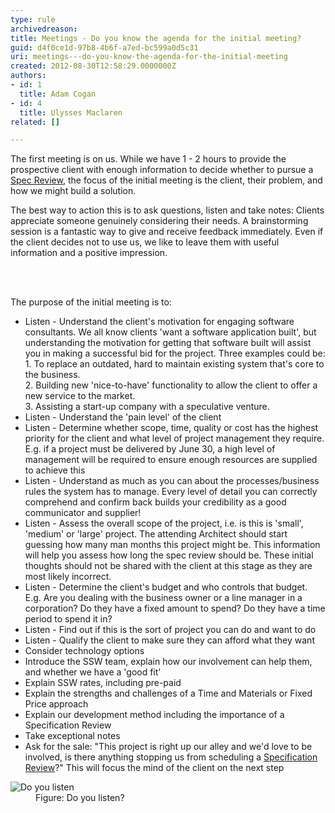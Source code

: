 ```yaml
---
type: rule
archivedreason: 
title: Meetings - Do you know the agenda for the initial meeting?
guid: d4f0ce1d-97b8-4b6f-a7ed-bc599a0d5c31
uri: meetings---do-you-know-the-agenda-for-the-initial-meeting
created: 2012-08-30T12:58:29.0000000Z
authors:
- id: 1
  title: Adam Cogan
- id: 4
  title: Ulysses Maclaren
related: []

---
```



<p>
                    The first meeting is on us. While we&#160;have&#160;1 - 2 hours to provide the prospective
                    client with enough information to decide whether to pursue a <a href="/Management/RulestoBetterSpecificationReviews/Pages/Default.aspx">Spec Review</a>, the focus
                    of the initial meeting is the client, their problem, and how we might build
                    a solution. </p><p>The best way to action this is to ask questions, listen and take notes&#58;
                    Clients appreciate someone genuinely considering their needs. A brainstorming session
                    is a fantastic way to give and receive feedback immediately. Even if the client
                    decides not to use us,&#160;we like to leave them with useful information and a positive
                    impression.
                </p>
<br><excerpt class='endintro'></excerpt><br>
<p>
                    The purpose of the initial meeting is to&#58;
                </p>
                <ul>
                    <li>Listen - Understand the client's motivation for engaging software consultants. We all know
                        clients 'want a software application built', but understanding the motivation
                        for getting that software built will assist you in making a successful bid for the
                        project. Three examples could be&#58; <br>1. To replace an outdated, hard to maintain existing
                        system that's core to the business.<br>2. Building new 'nice-to-have' functionality to allow
                        the client to offer a new service to the market. <br>3. Assisting a start-up company
                        with a speculative venture. </li><li>Listen - Understand the 'pain level' of the client</li>
                    <li>Listen - Determine whether scope, time, quality or cost has the highest priority for the
                        client and what level of project management they require. E.g. if a project must
                        be delivered by June 30, a high level of management will be required to ensure enough
                        resources are supplied to achieve this</li>
                    <li>Listen - Understand as much as you can about the processes/business rules the system has
                        to manage. Every level of detail you can correctly comprehend and confirm back builds
                        your credibility as a good communicator&#160;and supplier!</li>
                    <li>Listen - Assess the overall scope of the project, i.e. is this is 'small', 'medium' or 'large'
                        project. The attending Architect should start guessing how many man months this project
                        might be. This information will help you assess how long the spec review should be.
                        These initial thoughts should not be shared with the client at this stage as they
                        are most likely incorrect.</li>
                    <li>Listen - Determine the client's budget and who controls that budget. E.g. Are you dealing
                        with the business owner or a line manager in a corporation? Do they have a fixed
                        amount to spend? Do they have a time period to spend it in?</li>
                    <li>Listen - Find out if this is the sort of project you can do and want to do</li>
                    <li>Listen - Qualify the client to make sure they can afford what they want</li>
                    <li>Consider technology options</li>
                    <li>Introduce the SSW team, explain&#160;how our involvement
                        can help them, and whether we have a 'good fit'</li>
                    <li>Explain SSW rates, including pre-paid</li>
                    <li>Explain the strengths and challenges of a Time and Materials or Fixed Price approach</li>
                    <li>Explain our development method including the importance of a Specification Review</li>
                    <li>Take exceptional notes</li>
                    <li>Ask for the sale&#58; &quot;This project is right up our alley and we'd love to be involved,
                        is there anything stopping us from scheduling a <a href="http&#58;//www.ssw.com.au/ssw/standards/rules/RulestoSuccessfulSalesAccountManagement.aspx#first-date">
                        Specification Review</a>?&quot; This will focus the mind of the client on the next step​</li>
                </ul>
                <dl class="image">
                    <dt>
                        <img alt="Do you listen" src="/Management/RulesToSuccessfulSalesAndAccountManagement/PublishingImages/WomanListening.jpg" />
                    </dt>
                    <dd>
                        Figure&#58; Do you listen?</dd></dl>


